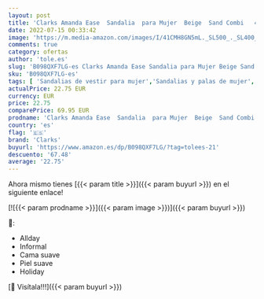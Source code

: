 ```yaml
---
layout: post
title: 'Clarks Amanda Ease  Sandalia  para Mujer  Beige  Sand Combi   42 EU'
date: 2022-07-15 00:33:42
image: 'https://m.media-amazon.com/images/I/41CMH8GN5mL._SL500_._SL400_.jpg'
comments: true
category: ofertas
author: 'tole.es'
slug: 'B098QXF7LG-es Clarks Amanda Ease Sandalia para Mujer Beige Sand Combi 42 EU'
sku: 'B098QXF7LG-es'
tags: [ 'Sandalias de vestir para mujer','Sandalias y palas de mujer','Zapatos','Zapatos para mujer','Zapatos y complementos','clarks','sandalia','🇪🇸', ]
actualPrice: 22.75 EUR
currency: EUR
price: 22.75
comparePrice: 69.95 EUR
prodname: 'Clarks Amanda Ease  Sandalia  para Mujer  Beige  Sand Combi   42 EU'
country: 'es'
flag: '🇪🇸'
brand: 'Clarks'
buyurl: 'https://www.amazon.es/dp/B098QXF7LG/?tag=tolees-21'
descuento: '67.48'
average: '22.75'
---
```


Ahora mismo tienes [{{< param title >}}]({{< param buyurl >}}) en el siguiente enlace!

[![{{< param prodname >}}]({{< param image >}})]({{< param buyurl >}})

🔎:

- Allday
- Informal
- Cama suave
- Piel suave
- Holiday

[🛒 Visítala!!!]({{< param buyurl >}})
